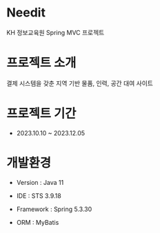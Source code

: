 # Needit
KH 정보교육원 Spring MVC 프로젝트

# 프로젝트 소개
결제 시스템을 갖춘 지역 기반 물품, 인력, 공간 대여 사이트

# 프로젝트 기간
* 2023.10.10 ~ 2023.12.05

# 개발환경
* Version : Java 11

* IDE : STS 3.9.18

* Framework : Spring 5.3.30

* ORM : MyBatis



